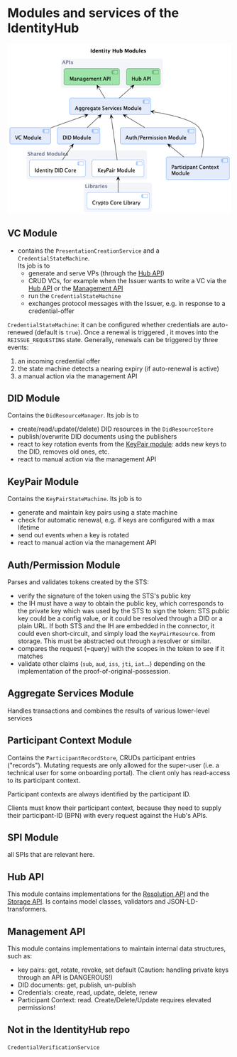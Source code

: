 # Modules and services of the IdentityHub

![module-overview](./identity.hub.modules.png)

## VC Module

- contains the `PresentationCreationService` and a `CredentialStateMachine`.<br/>
  Its job is to
    - generate and serve VPs (through the [Hub API](#hub-api))
    - CRUD VCs, for example when the Issuer wants to write a VC via the [Hub API](#management-api) or
      the [Management API](#management-api)
    - run the `CredentialStateMachine`
    - exchanges protocol messages with the Issuer, e.g. in response to a credential-offer

`CredentialStateMachine`: it can be configured whether credentials are auto-renewed (default is `true`). Once a renewal
is triggered , it moves into the `REISSUE_REQUESTING` state. Generally, renewals can be triggered by three events:

1. an incoming credential offer
2. the state machine detects a nearing expiry (if auto-renewal is active)
3. a manual action via the management API

## DID Module

Contains the `DidResourceManager`. Its job is to

- create/read/update(/delete) DID resources in the `DidResourceStore`
- publish/overwrite DID documents using the publishers
- react to key rotation events from the [KeyPair module](#keypair-module): adds new keys to the DID, removes old ones,
  etc.
- react to manual action via the management API

## KeyPair Module

Contains the `KeyPairStateMachine`. Its job is to

- generate and maintain key pairs using a state machine
- check for automatic renewal, e.g. if keys are configured with a max lifetime
- send out events when a key is rotated
- react to manual action via the management API

## Auth/Permission Module

Parses and validates tokens created by the STS:

- verify the signature of the token using the STS's public key
- the IH must have a way to obtain the public key, which corresponds to the private key which was used by the STS
  to sign the token: STS public key could be a config value, or it could be resolved through a DID or a plain URL. If
  both STS and the IH are embedded in the connector, it could even short-circuit, and simply load the `KeyPairResource`.
  from storage. This must be abstracted out through a resolver or similar.
- compares the request (=query) with the scopes in the token to see if it matches
- validate other claims (`sub`, `aud`, `iss`, `jti`, `iat`...) depending on the implementation of the
  proof-of-original-possession.

## Aggregate Services Module

Handles transactions and combines the results of various lower-level services

## Participant Context Module

Contains the `ParticipantRecordStore`, CRUDs participant entries ("records"). Mutating requests are only allowed for the
super-user (i.e. a technical user for some onboarding portal). The client only has read-access to its participant
context.

Participant contexts are always identified by the participant ID.

Clients must know their participant context, because they need to supply their participant-ID (BPN) with every request
against the Hub's APIs.

## SPI Module

all SPIs that are relevant here.

## Hub API

This module contains implementations for
the [Resolution API](https://github.com/eclipse-tractusx/identity-trust/blob/main/specifications/M1/verifiable.presentation.protocol.md#4-resolution-api)
and
the [Storage API](https://github.com/eclipse-tractusx/identity-trust/blob/main/specifications/M1/verifiable.presentation.protocol.md#5-storage-api).
Is
contains model classes, validators and JSON-LD-transformers.

## Management API

This module contains implementations to maintain internal data structures, such as:

- key pairs: get, rotate, revoke, set default (Caution: handling private keys through an API is DANGEROUS!)
- DID documents: get, publish, un-publish
- Credentials: create, read, update, delete, renew
- Participant Context: read. Create/Delete/Update requires elevated permissions!

## Not in the IdentityHub repo

`CredentialVerificationService`